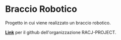 # Braccio Robotico
Progetto in cui viene realizzato un braccio robotico.

[**Link**](https://github.com/RACJ-PROJECT) per il github dell'organizzazione RACJ-PROJECT.

